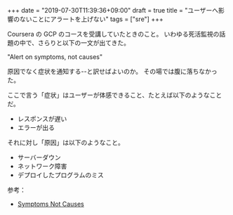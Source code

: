 +++
date = "2019-07-30T11:39:36+09:00"
draft = true
title = "ユーザーへ影響のないことにアラートを上げない"
tags = ["sre"]
+++

Coursera の GCP のコースを受講していたときのこと。
いわゆる死活監視の話題の中で、さらりと以下の一文が出てきた。

"Alert on symptoms, not causes"

原因でなく症状を通知する--と訳せばよいのか。
その場では腹に落ちなかった。

<!--more-->

ここで言う「症状」はユーザーが体感できること、たとえば以下のようなことだ。

- レスポンスが遅い
- エラーが出る

それに対し「原因」は以下のようなこと。

- サーバーダウン
- ネットワーク障害
- デプロイしたプログラムのミス




参考：
- [Symptoms Not Causes](https://paulbellamy.com/2017/08/symptoms-not-causes)

